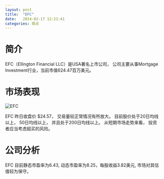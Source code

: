```yaml
---
layout: post
title:  "EFC"
date:   2014-02-17 12:21:41
categories: 观点
---
```


# 简介
EFC（Ellington Financial LLC）是USA著名上市公司，
公司主要从事Mortgage Investment行业，当前市值624.47百万美元。

# 市场表现

![EFC](http://finviz.com/chart.ashx?t=EFC&ty=c&ta=1&p=d&s=l)

EFC 昨日收盘价 $24.57，
交易量较正常情况有所放大。
目前股价处于20日均线以上，
50日均线以上，
并且处于200日均线以上。
从短期市场走势来看，
投资者应当考虑超买的风险。

# 公司分析
EFC 目前静态市盈率为6.43, 动态市盈率为8.25，每股收益3.82美元,
市场对其估值较为保守。

